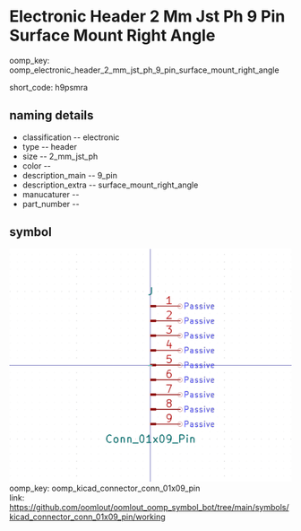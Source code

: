 # Electronic Header 2 Mm Jst Ph 9 Pin Surface Mount Right Angle
oomp_key: oomp_electronic_header_2_mm_jst_ph_9_pin_surface_mount_right_angle  

short_code: h9psmra
## naming details
* classification -- electronic
* type -- header
* size -- 2_mm_jst_ph
* color -- 
* description_main -- 9_pin
* description_extra -- surface_mount_right_angle
* manucaturer -- 
* part_number -- 



## symbol

![](symbol/0/working/working_600.png)  
oomp_key: oomp_kicad_connector_conn_01x09_pin  
link: https://github.com/oomlout/oomlout_oomp_symbol_bot/tree/main/symbols/kicad_connector_conn_01x09_pin/working  

